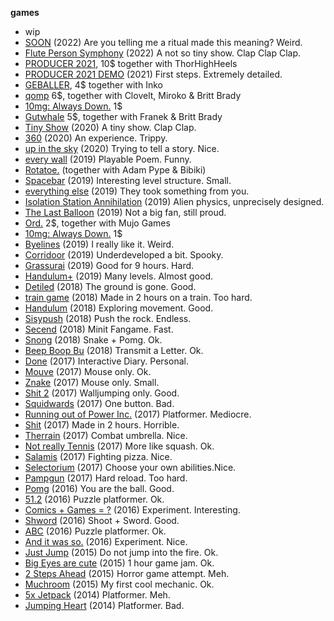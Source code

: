 **games**
- wip
- <a href="https://www.newgrounds.com/portal/view/831674" target="_blank">SOON</a> (2022) Are you telling me a ritual made this meaning? Weird.
- <a href="https://www.newgrounds.com/portal/view/830515">Flute Person Symphony</a> (2022) A not so tiny show. Clap Clap Clap.
- <a href="https://store.steampowered.com/app/1667320/PRODUCER_2021" target="_blank">PRODUCER 2021</a>, 10$ together with ThorHighHeels
- <a href="https://www.newgrounds.com/portal/view/830515">PRODUCER 2021 DEMO</a> (2021) First steps. Extremely detailed.
- <a href="https://store.steampowered.com/app/1910260/Geballer/?beta=1" target="_blank">GEBALLER</a>, 4$ together with Inko
- <a href="https://store.steampowered.com/app/1066900?beta=1" target="_blank">qomp</a> 6$, together with Clovelt, Miroko & Britt Brady
- <a href="https://store.steampowered.com/app/1101800/10mg_Always_Down" target="_blank">10mg: Always Down.</a> 1$
- <a href="https://store.steampowered.com/app/1267810/Gutwhale" target="_blank">Gutwhale</a> 5$, together with Franek & Britt Brady
- <a href="https://stuffedwombat.itch.io/tiny-show" target="_blank">Tiny Show</a> (2020) A tiny show. Clap Clap.
- <a href="https://www.newgrounds.com/portal/view/767702" target="_blank">360</a> (2020) An experience. Trippy.
- <a href="https://www.newgrounds.com/portal/view/752948" target="_blank">up in the sky</a> (2020) Trying to tell a story. Nice.
- <a href="https://www.newgrounds.com/portal/view/744411" target="_blank">every wall</a> (2019) Playable Poem. Funny.
- <a href="https://play.google.com/store/apps/details?id=com.NotSoSolo.Rotatoe" target="_blank">Rotatoe.</a> (together with Adam Pype & Bibiki) 
- <a href="https://www.newgrounds.com/portal/view/735906" target="_blank">Spacebar</a> (2019) Interesting level structure. Small.
- <a href="https://www.newgrounds.com/portal/view/735654" target="_blank">everything else</a> (2019) They took something from you. 
- <a href="https://www.newgrounds.com/portal/view/733821" target="_blank">Isolation Station Annihilation</a> (2019) Alien physics, unprecisely designed.
- <a href="https://www.newgrounds.com/portal/view/732230" target="_blank">The Last Balloon</a> (2019) Not a big fan, still proud.
- <a href="https://store.steampowered.com/app/1079000/Ord/" target="_blank">Ord.</a> 2$, together with Mujo Games
- <a href="https://store.steampowered.com/app/1101800/10mg_Always_Down" target="_blank">10mg: Always Down.</a> 1$
- <a href="https://www.newgrounds.com/portal/view/729654" target="_blank">Byelines</a> (2019) I really like it. Weird.
- <a href="https://www.newgrounds.com/portal/view/728552" target="_blank">Corridoor</a> (2019) Underdeveloped a bit. Spooky.
- <a href="https://www.newgrounds.com/portal/view/726378" target="_blank">Grassurai</a> (2019) Good for 9 hours. Hard.
- <a href="https://www.newgrounds.com/portal/view/724232" target="_blank">Handulum+</a> (2019) Many levels. Almost good.
- <a href="https://www.newgrounds.com/portal/view/722470" target="_blank">Detiled</a> (2018) The ground is gone. Good.
- <a href="https://www.newgrounds.com/portal/view/719528" target="_blank">train game</a> (2018) Made in 2 hours on a train. Too hard.
- <a href="https://www.newgrounds.com/portal/view/715081" target="_blank">Handulum</a> (2018) Exploring movement. Good.
- <a href="https://www.newgrounds.com/portal/view/714782" target="_blank">Sisypush</a> (2018) Push the rock. Endless.
- <a href="https://www.newgrounds.com/portal/view/709183" target="_blank">Secend</a> (2018) Minit Fangame. Fast.
- <a href="https://www.newgrounds.com/portal/view/706826" target="_blank">Snong</a> (2018) Snake + Pomg. Ok.
-  <a href="https://www.newgrounds.com/portal/view/705921" target="_blank">Beep Boop Bu</a> (2018) Transmit a Letter. Ok.
- <a href="https://www.newgrounds.com/portal/view/704468" target="_blank">Done</a> (2017) Interactive Diary. Personal.
- <a href="https://www.newgrounds.com/portal/view/702801" target="_blank">Mouve</a> (2017) Mouse only. Ok.
- <a href="https://www.newgrounds.com/portal/view/701435" target="_blank">Znake</a> (2017) Mouse only. Small.
- <a href="https://www.newgrounds.com/portal/view/700013" target="_blank">Shit 2</a> (2017) Walljumping only. Good.
- <a href="https://www.newgrounds.com/portal/view/698728" target="_blank">Squidwards</a> (2017) One button. Bad.
- <a href="https://www.newgrounds.com/portal/view/697175" target="_blank">Running out of Power Inc.</a> (2017) Platformer. Mediocre.
- <a href="https://www.newgrounds.com/portal/view/694326" target="_blank">Shit</a> (2017) Made in 2 hours. Horrible.
- <a href="https://www.newgrounds.com/portal/view/692485" target="_blank">Therrain</a> (2017) Combat umbrella. Nice.
- <a href="https://www.newgrounds.com/portal/view/692213" target="_blank">Not really Tennis</a> (2017) More like squash. Ok.
- <a href="https://www.newgrounds.com/portal/view/690826" target="_blank">Salamis</a> (2017) Fighting pizza. Nice.
- <a href="https://www.newgrounds.com/portal/view/689530" target="_blank">Selectorium</a> (2017) Choose your own abilities.Nice.
- <a href="https://www.newgrounds.com/portal/view/688192" target="_blank">Pampgun</a> (2017) Hard reload. Too hard.
- <a href="https://www.newgrounds.com/portal/view/683949" target="_blank">Pomg</a> (2016) You are the ball. Good.
- <a href="https://www.newgrounds.com/portal/view/682288" target="_blank">51.2</a> (2016) Puzzle platformer. Ok.
- <a href="https://www.newgrounds.com/portal/view/679281" target="_blank">Comics + Games = ?</a> (2016) Experiment. Interesting.
- <a href="https://www.newgrounds.com/portal/view/678184" target="_blank"> Shword</a> (2016) Shoot + Sword. Good.
- <a href="https://www.newgrounds.com/portal/view/674994" target="_blank">ABC</a> (2016) Puzzle platformer. Ok.
- <a href="https://www.newgrounds.com/portal/view/670180" target="_blank">And it was so.</a> (2016) Experiment. Nice.
- <a href="https://www.newgrounds.com/portal/view/668865" target="_blank">Just Jump</a> (2015) Do not jump into the fire. Ok.
- <a href="https://www.newgrounds.com/portal/view/664929" target="_blank">Big Eyes are cute</a> (2015) 1 hour game jam. Ok.
- <a href="https://www.newgrounds.com/portal/view/659994" target="_blank">2 Steps Ahead</a> (2015) Horror game attempt. Meh.
- <a href="https://www.newgrounds.com/portal/view/656810" target="_blank">Muchroom</a> (2015) My first cool mechanic. Ok.
- <a href="https://www.newgrounds.com/portal/view/649154" target="_blank">5x Jetpack</a> (2014) Platformer. Meh.
- <a href="https://www.newgrounds.com/portal/view/648999" target="_blank">Jumping Heart</a> (2014) Platformer. Bad.
